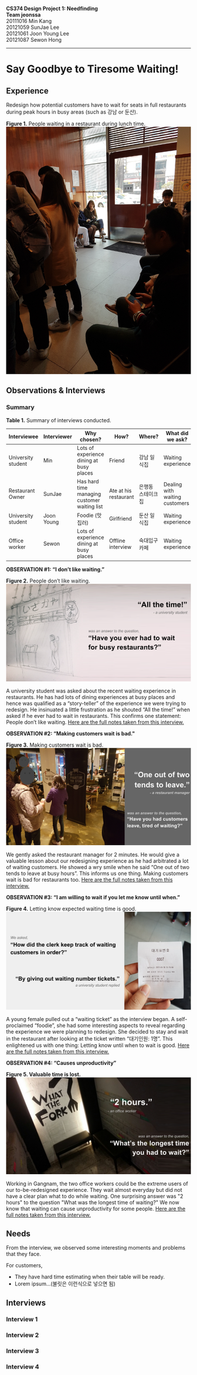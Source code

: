 **CS374 Design Project 1: Needfinding**  
**Team jeonssa**  
20111016 Min Kang  
20121059 SunJae Lee  
20121061 Joon Young Lee  
20121087 Sewon Hong

 

---

# Say Goodbye to Tiresome Waiting!
## Experience
Redesign how potential customers have to wait for seats in full restaurants during peak hours in busy areas (such as 강남 or 둔산).  

**Figure 1.** People waiting in a restaurant during lunch time.
 ![alt text](figure1.jpg "Figure 1. People waiting in a restaurant during lunch time.")
 
 ## Observations & Interviews
 ### Summary
 **Table 1.** Summary of interviews conducted.  
 
 Interviewee | Interviewer | Why chosen? | How? | Where? | What did we ask?
 --- | --- | --- | --- | --- | ---
 University student | Min | Lots of experience dining at busy places | Friend| 강남 일식집 |Waiting experience
Restaurant Owner | SunJae | Has hard time managing customer waiting list | Ate at his restaurant| 은행동 스테이크집 |Dealing with waiting customers 
 University student | Joon Young | Foodie (맛집러) | Girlfriend| 둔산 일식집 |Waiting experience
Office worker | Sewon | Lots of experience dining at busy places | Offline interview| 숙대입구 카페 |Waiting experience


**OBSERVATION #1: “I don’t like waiting.”**

**Figure 2.** People don’t like waiting.
 ![alt text](figure2.png "Figure 2. People don’t like waiting.")

A university student was asked about the recent waiting experience in restaurants. He has had lots of dining experiences at busy places and hence was qualified as a “story-teller” of the experience we were trying to redesign. He insinuated a little frustration as he shouted “All the time!” when asked if he ever had to wait in restaurants. This confirms one statement: People don’t like waiting. [Here are the full notes taken from this interview.](#interview1)


**OBSERVATION #2: “Making customers wait is bad."**

**Figure 3.** Making customers wait is bad.
 ![alt text](figure3.png "Figure 3. Making customers wait is bad.")

 We gently asked the restaurant manager for 2 minutes. He would give a valuable lesson about our redesigning experience as he had arbitrated a lot of waiting customers. He showed a wry smile when he said “One out of two tends to leave at busy hours”. This informs us one thing. Making customers wait is bad for restaurants too. [Here are the full notes taken from this interview.](#interview2)


**OBSERVATION #3: “I am willing to wait if you let me know until when.”**

**Figure 4.** Letting know  expected waiting time is good.
 ![alt text](figure4.png "Figure 4. Letting know  expected waiting time is good.")

A young female pulled out a “waiting ticket” as the interview began. A self-proclaimed “foodie”, she had some interesting aspects to reveal regarding the experience we were planning to redesign. She decided to stay and wait in the restaurant after looking at the ticket written “대기인원: 1명”. This enlightened us with one thing: Letting know until when to wait is good. [Here are the full notes taken from this interview.](#interview3)

**OBSERVATION #4: “Causes unproductivity”**

**Figure 5. Valuable time is lost.**
 ![alt text](figure5.png "Figure 5. Valuable time is lost.")

Working in Gangnam, the two office workers could be the extreme users of our to-be-redesigned experience. They wait almost everyday but did not have a clear plan what to do while waiting. One surprising answer was "2 hours" to the question "What was the longest time of waiting?" We now know that waiting can cause unproductivity for some people. [Here are the full notes taken from this interview.](#interview4)


## Needs
From the interview, we observed some interesting moments and problems that they face.

For customers,  
* They have hard time estimating when their table will be ready.
* Lorem ipsum...(불릿은 이런식으로 넣으면 됨)


## Interviews

### <a name="interview1"></a> Interview 1

### <a name="interview2"></a> Interview 2

### <a name="interview3"></a> Interview 3

### <a name="interview4"></a> Interview 4